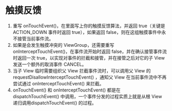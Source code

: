 
# 触摸反馈

1. 重写 onTouchEvent()，在里面写上你的触摸反馈算法，并返回 true（关键是 ACTION_DOWN 事件时返回 true），如果返回 false，则在这组触摸事件中永不接管当前事件流。
2. 如果是会发生触摸冲突的 ViewGroup，还需要重写 onInterceptTouchEvent()，在事件流开始时返回 false，并在确认接管事件流时返回一次 true，以实现对事件的拦截和接管，并在接管之后对它的子 View 发送一个额外的取消事件 CANCEL。
3. 当子 View 临时需要组织父 View 拦截事件流时，可以调用父 View 的 requestDisallowInterceptTouchEvent() ，通知父 View 在当前事件流中不再尝试通过 onInterceptTouchEvent() 来拦截。
4. onTouchEvent() 和  onInterceptTouchEvent() 都是在 dispatchTouchEvent() 中调用，一个事件分发的过程实质上就是从根 View 递归调用dispatchTouchEvent() 的过程。
